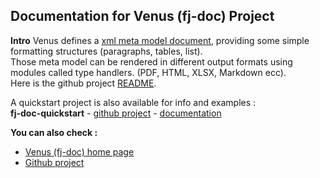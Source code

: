 ## Documentation for Venus (fj-doc) Project

**Intro**
Venus defines a [xml meta model document](fj-doc-base/src/main/resources/config/doc-1-10.xsd), providing some simple formatting structures (paragraphs, tables, list).  
Those meta model can be rendered in different output formats using modules called type handlers. (PDF, HTML, XLSX, Markdown ecc).  
Here is the github project [README](README.md).

A quickstart project is also available for info and examples :  
**fj-doc-quickstart** - [github project](https://github.com/fugerit-org/fj-doc-quickstart) - [documentation](https://venusqs.fugerit.org/)

**You can also check :**
* [Venus (fj-doc) home page](https://www.fugerit.org/wp/index.php/fugerit-coding-org/fugerit-venus)
* [Github project](https://github.com/fugerit-org/fj-doc)